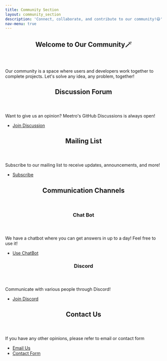 ```yaml
---
title: Community Section
layout: community_section
description: 'Connect, collaborate, and contribute to our community!😄'
nav-menu: true
---
```


<!-- Main -->
<div id="main">

<!-- Intro Section -->
<section id="intro">
	<div class="inner">
		<header class="major">
			<h2>Welcome to Our Community🪄</h2>
		</header>
		<p>Our community is a space where users and developers work together to complete projects. Let's solve any idea, any problem, together!</p>
	</div>
</section>

<!-- Discussion Forum Section -->
<section id="DiscussionForum" class="spotlights">
	<div class="inner">
		<header class="major">
			<h2>Discussion Forum</h2>
		</header>
		<p>Want to give us an opinion? Meetro's GitHub Discussions is always open!</p>
		<ul class="actions">
			<li><a href="https://github.com/Jineeary/meetro/discussions" class="button">Join Discussion</a></li>
		</ul>
	</div>
</section>

<!-- Mailing List Section -->
<section id="mailing-list">
	<div class="inner">
		<header class="major">
			<h2>Mailing List</h2>
		</header>
		<p>Subscribe to our mailing list to receive updates, announcements, and more!</p>
		<ul class="actions">
			<li><a href="https://meetro-mailing-list.com" class="button next">Subscribe</a></li>
		</ul>
	</div>
</section>

<!-- Communication Channels Section -->
<section id="communication-channels">
	<div class="inner">
		<header class="major">
			<h2>Communication Channels</h2>
		</header>
		<section>
			<div class="content">
				<div class="inner">
					<header>
						<h3>Chat Bot</h3>
					</header>
					<p>We have a chatbot where you can get answers in up to a day! Feel free to use it!</p>
					<ul class="actions">
						<li><a href="https://open.kakao.com/o/sIczM5Yg" class="button">Use ChatBot</a></li>
					</ul>
				</div>
			</div>
		</section>
		<section>
			<div class="content">
				<div class="inner">
					<header>
						<h3>Discord</h3>
					</header>
					<p>Communicate with various people through Discord!</p>
					<ul class="actions">
						<li><a href="https://discord.com/invite/your-invite-code" class="button">Join Discord</a></li>
					</ul>
				</div>
			</div>
		</section>
	</div>
</section>

<!-- Contact Section -->
<section id="contact">
	<div class="inner">
		<header class="major">
			<h2>Contact Us</h2>
		</header>
		<p>If you have any other opinions, please refer to email or contact form</p>
		<ul class="actions">
			<li><a href="duswlsgodqhr@naver.com" class="button">Email Us</a></li>
			<li><a href="https://github.com/Jineeary/meetro/blob/main/ContactForm" class="button next">Contact Form</a></li>
		</ul>
	</div>
</section>

</div>

